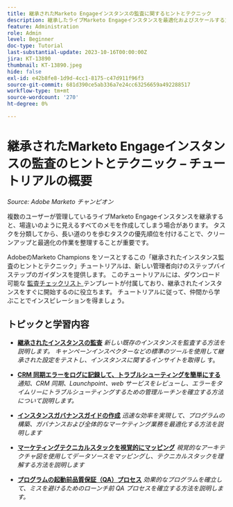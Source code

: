 ```yaml
---
title: 継承されたMarketo Engageインスタンスの監査に関するヒントとテクニック
description: 継承したライブMarketo Engageインスタンスを最適化およびスケールする方法について説明します。
feature: Administration
role: Admin
level: Beginner
doc-type: Tutorial
last-substantial-update: 2023-10-16T00:00:00Z
jira: KT-13890
thumbnail: KT-13890.jpeg
hide: false
exl-id: e42b8fe8-1d9d-4cc1-8175-c47d911f96f3
source-git-commit: 681d390ce5ab336a7e24cc63256659a492288517
workflow-type: tm+mt
source-wordcount: '270'
ht-degree: 0%

---
```


# 継承されたMarketo Engageインスタンスの監査のヒントとテクニック – チュートリアルの概要

*Source: Adobe Marketo チャンピオン*

複数のユーザーが管理しているライブMarketo Engageインスタンスを継承すると、場違いのように見えるすべてのメモを作成してしまう場合があります。 タスクを分類してから、長い道のりを歩むタスクの優先順位を付けることで、クリーンアップと最適化の作業を整理することが重要です。

AdobeのMarketo Champions をソースとするこの「継承されたインスタンス監査のヒントとテクニック」チュートリアルは、新しい管理者向けのステップバイステップのガイダンスを提供します。 このチュートリアルには、ダウンロード可能な [ 監査チェックリスト ](https://experienceleague.adobe.com/docs/marketo/using/getting-started-with-marketo/inheriting-a-marketo-engage-instance/where-to-start.html) テンプレートが付属しており、継承されたインスタンスをすぐに開始するのに役立ちます。 チュートリアルに従って、仲間から学ぶことでインスピレーションを得ましょう。 

## トピックと学習内容

* **[継承されたインスタンスの監査](/help/tutorial-inherited-instance/audit-an-inherted-instance.md)**
  *新しい既存のインスタンスを監査する方法を説明します。 キャンペーンインスペクターなどの標準のツールを使用して継承された設定をテストし、インスタンスに関するインサイトを取得し* す。

* **[CRM 同期エラーをログに記録して、トラブルシューティングを簡単にする](/help/tutorial-inherited-instance/log-crm-sync-errors-for-easy-troubleshootig.md)**
  *通知、CRM 同期、Launchpoint、web サービスをレビューし、エラーをタイムリーにトラブルシューティングするための管理ルーチンを確立する方法について説明します。*

* **[インスタンスガバナンスガイドの作成](/help/tutorial-inherited-instance/develop-an-instance-governance-guide.md)**
  *迅速な効率を実現して、プログラムの構築、ガバナンスおよび全体的なマーケティング業務を最適化する方法を説明します*

* **[マーケティングテクニカルスタックを視覚的にマッピング](/help/tutorial-inherited-instance/create-a-visual-data-flow-diagram.md)**
  *視覚的なアーキテクチャ図を使用してデータソースをマッピングし、テクニカルスタックを理解する方法を説明します*

* **[プログラムの起動前品質保証（QA）プロセス](/help/tutorial-inherited-instance/essential-program-pre-launch-qa.md)**
  *効果的なプログラムを確立して、ミスを避けるためのローンチ前 QA プロセスを確立する方法を説明します。*
